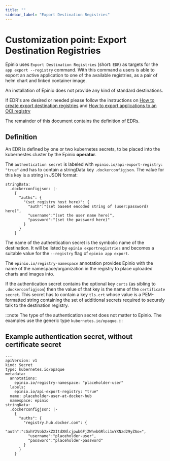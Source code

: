 ```yaml
---
title: ""
sidebar_label: "Export Destination Registries"
---
```


# Customization point: Export Destination Registries

Epinio uses `Export Destination Registries` (short: `EDR`) as targets for the `app export
--registry` command. With this command a users is able to export an active application to one of the
available registries, as a pair of helm chart and linked container image.

An installation of Epinio does not provide any kind of standard destinations.

If EDR's are desired or needed please follow the instructions on
[How to create export destination registries](../../howtos/customization/setup_export_registry.md)
and
[How to export applications to an OCI registry](../../howtos/customization/export_to_oci_registries.md)

The remainder of this document contains the definition of EDRs.

## Definition

An EDR is defined by one or two kubernetes secrets, to be placed into the kubernestes cluster by the
Epinio __operator__.

The `authentication secret` is labeled with `epinio.io/api-export-registry: "true"` and has to
contain a stringData key `.dockerconfigjson`. The value for this key is a string in JSON format:

```
stringData:
  .dockerconfigjson: |-
    {
      "auths": {
        "(set registry host here)": {
          "auth":"(set base64 encoded string of (user:password) here)",
          "username":"(set the user name here)",
          "password":"(set the password here)"
        }
      }
    }
```

The name of the authentication secret is the symbolic name of the destination. It will be listed by
`epinio exportregistries` and becomes a suitable value for the `--registry` flag of `epinio app
export`.

The `epinio.io/registry-namespace` annotation provides Epinio with the name of the
namespace/organization in the registry to place uploaded charts and images into.

If the authentication secret contains the optional key `certs` (as sibling to `.dockerconfigjson`)
then the value of that key is the name of the `certificate secret`. This secret has to contain a key
`tls.crt` whose value is a PEM-formatted string containing the set of additional secrets required to
securely talk to the destination registry.

:::note
The type of the authentication secret does not matter to Epinio.
The examples use the generic type `kubernetes.io/opaque`.
:::

## Example authentication secret, without certificate secret 

```
---
apiVersion: v1
kind: Secret
type: kubernetes.io/opaque
metadata:
  annotations:
    epinio.io/registry-namespace: "placeholder-user"
  labels:
    epinio.io/api-export-registry: "true"
  name: placeholder-user-at-docker-hub
  namespace: epinio
stringData:
  .dockerconfigjson: |-
    {
      "auths": {
        "registry.hub.docker.com": {
          "auth":"cGxhY2Vob2xkZXItdXNlcjpwbGFjZWhvbGRlci1wYXNzd29yZAo=",
          "username":"placeholder-user",
          "password":"placeholder-password"
        }
      }
    }
```
